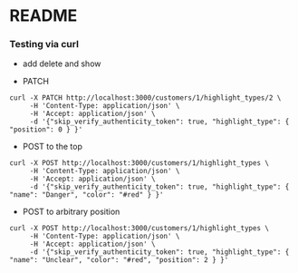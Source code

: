 # README

### Testing via curl

- add delete and show

- PATCH

```
curl -X PATCH http://localhost:3000/customers/1/highlight_types/2 \
     -H 'Content-Type: application/json' \
     -H 'Accept: application/json' \
     -d '{"skip_verify_authenticity_token": true, "highlight_type": { "position": 0 } }'
```

- POST to the top

```
curl -X POST http://localhost:3000/customers/1/highlight_types \
     -H 'Content-Type: application/json' \
     -H 'Accept: application/json' \
     -d '{"skip_verify_authenticity_token": true, "highlight_type": { "name": "Danger", "color": "#red" } }'
```

- POST to arbitrary position

```
curl -X POST http://localhost:3000/customers/1/highlight_types \
     -H 'Content-Type: application/json' \
     -H 'Accept: application/json' \
     -d '{"skip_verify_authenticity_token": true, "highlight_type": { "name": "Unclear", "color": "#red", "position": 2 } }'
```
